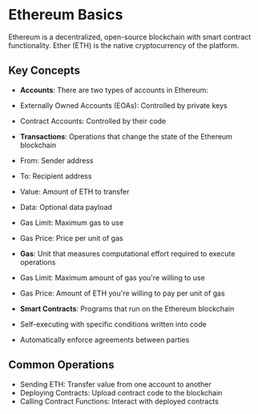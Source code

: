 # Ethereum Basics

Ethereum is a decentralized, open-source blockchain with smart contract functionality. Ether (ETH) is the native cryptocurrency of the platform.

## Key Concepts

- **Accounts**: There are two types of accounts in Ethereum:
- Externally Owned Accounts (EOAs): Controlled by private keys
- Contract Accounts: Controlled by their code

- **Transactions**: Operations that change the state of the Ethereum blockchain
- From: Sender address
- To: Recipient address
- Value: Amount of ETH to transfer
- Data: Optional data payload
- Gas Limit: Maximum gas to use
- Gas Price: Price per unit of gas

- **Gas**: Unit that measures computational effort required to execute operations
- Gas Limit: Maximum amount of gas you're willing to use
- Gas Price: Amount of ETH you're willing to pay per unit of gas

- **Smart Contracts**: Programs that run on the Ethereum blockchain
- Self-executing with specific conditions written into code
- Automatically enforce agreements between parties

## Common Operations

- Sending ETH: Transfer value from one account to another
- Deploying Contracts: Upload contract code to the blockchain
- Calling Contract Functions: Interact with deployed contracts
